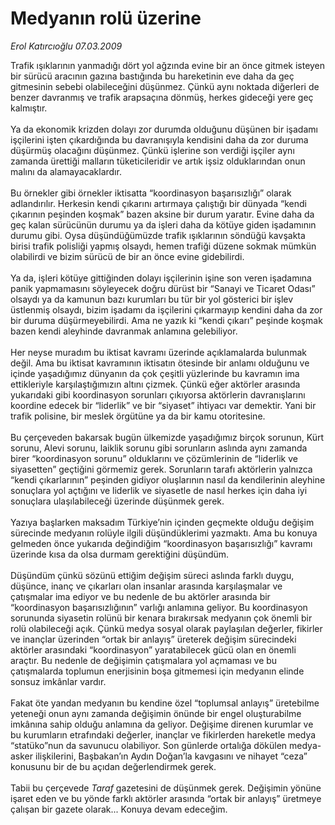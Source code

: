 # Medyanın rolü üzerine

*Erol Katırcıoğlu 07.03.2009*

<div class="taraf_structure_2col_1zq">
<div class="margen_n">



 <p>Trafik ışıklarının yanmadığı dört yol ağzında evine bir an önce gitmek isteyen bir sürücü aracının gazına bastığında bu hareketinin eve daha da geç gitmesinin sebebi olabileceğini düşünmez. Çünkü aynı noktada diğerleri de benzer davranmış ve trafik arapsaçına dönmüş, herkes gideceği yere geç kalmıştır. <br/><br/>Ya da ekonomik krizden dolayı zor durumda olduğunu düşünen bir işadamı işçilerini işten çıkardığında bu davranışıyla kendisini daha da zor duruma düşürmüş olacağını düşünmez. Çünkü işlerine son verdiği işçiler aynı zamanda ürettiği malların tüketicileridir ve artık işsiz olduklarından onun malını da alamayacaklardır. <br/><br/>Bu örnekler gibi örnekler iktisatta “koordinasyon başarısızlığı” olarak adlandırılır. Herkesin kendi çıkarını artırmaya çalıştığı bir dünyada “kendi çıkarının peşinden koşmak” bazen aksine bir durum yaratır. Evine daha da geç kalan sürücünün durumu ya da işleri daha da kötüye giden işadamının durumu gibi. Oysa düşündüğümüzde trafik ışıklarının söndüğü kavşakta birisi trafik polisliği yapmış olsaydı, hemen trafiği düzene sokmak mümkün olabilirdi ve bizim sürücü de bir an önce evine gidebilirdi. <br/><br/>Ya da, işleri kötüye gittiğinden dolayı işçilerinin işine son veren işadamına panik yapmamasını söyleyecek doğru dürüst bir “Sanayi ve Ticaret Odası” olsaydı ya da kamunun bazı kurumları bu tür bir yol gösterici bir işlev üstlenmiş olsaydı, bizim işadamı da işçilerini çıkarmayıp kendini daha da zor bir duruma düşürmeyebilirdi. Ama ne yazık ki “kendi çıkarı” peşinde koşmak bazen kendi aleyhinde davranmak anlamına gelebiliyor. <br/><br/>Her neyse muradım bu iktisat kavramı üzerinde açıklamalarda bulunmak değil. Ama bu iktisat kavramının iktisatın ötesinde bir anlamı olduğunu ve içinde yaşadığımız dünyanın da çok çeşitli yüzlerinde bu kavramın ima ettikleriyle karşılaştığımızın altını çizmek. Çünkü eğer aktörler arasında yukarıdaki gibi koordinasyon sorunları çıkıyorsa aktörlerin davranışlarını koordine edecek bir “liderlik” ve bir “siyaset” ihtiyacı var demektir. Yani bir trafik polisine, bir meslek örgütüne ya da bir kamu otoritesine. <br/><br/>Bu çerçeveden bakarsak bugün ülkemizde yaşadığımız birçok sorunun, Kürt sorunu, Alevi sorunu, laiklik sorunu gibi sorunların aslında aynı zamanda birer “koordinasyon sorunu” olduklarını ve çözümlerinin de “liderlik ve siyasetten” geçtiğini görmemiz gerek. Sorunların tarafı aktörlerin yalnızca “kendi çıkarlarının” peşinden gidiyor oluşlarının nasıl da kendilerinin aleyhine sonuçlara yol açtığını ve liderlik ve siyasetle de nasıl herkes için daha iyi sonuçlara ulaşılabileceği üzerinde düşünmek gerek. <br/><br/>Yazıya başlarken maksadım Türkiye’nin içinden geçmekte olduğu değişim sürecinde medyanın rolüyle ilgili düşündüklerimi yazmaktı. Ama bu konuya gelmeden önce yukarıda değindiğim “koordinasyon başarısızlığı” kavramı üzerinde kısa da olsa durmam gerektiğini düşündüm. <br/><br/>Düşündüm çünkü sözünü ettiğim değişim süreci aslında farklı duygu, düşünce, inanç ve çıkarları olan insanlar arasında karşılaşmalar ve çatışmalar ima ediyor ve bu nedenle de bu aktörler arasında bir “koordinasyon başarısızlığının” varlığı anlamına geliyor. Bu koordinasyon sorununda siyasetin rolünü bir kenara bırakırsak medyanın çok önemli bir rolü olabileceği açık. Çünkü medya sosyal olarak paylaşılan değerler, fikirler ve inançlar üzerinden “ortak bir anlayış” üreterek değişim sürecindeki aktörler arasındaki “koordinasyon” yaratabilecek gücü olan en önemli araçtır. Bu nedenle de değişimin çatışmalara yol açmaması ve bu çatışmalarda toplumun enerjisinin boşa gitmemesi için medyanın elinde sonsuz imkânlar vardır. <br/><br/>Fakat öte yandan medyanın bu kendine özel “toplumsal anlayış” üretebilme yeteneği onun aynı zamanda değişimin önünde bir engel oluşturabilme imkânına sahip olduğu anlamına da geliyor. Değişime direnen kurumlar ve bu kurumların etrafındaki değerler, inançlar ve fikirlerden hareketle medya “statüko”nun da savunucu olabiliyor. Son günlerde ortalığa dökülen medya-asker ilişkilerini, Başbakan’ın Aydın Doğan’la kavgasını ve nihayet “ceza” konusunu bir de bu açıdan değerlendirmek gerek. <br/><br/>Tabii bu çerçevede <i>Taraf</i> gazetesini de düşünmek gerek. Değişimin yönüne işaret eden ve bu yönde farklı aktörler arasında “ortak bir anlayış” üretmeye çalışan bir gazete olarak... Konuya devam edeceğim.</p>

<br/>


<div id="taraf_not">
</div>

</div>


</div>
